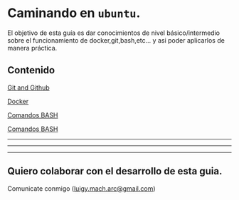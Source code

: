 
Caminando en `ubuntu`.
======================

El objetivo de esta guía es dar conocimientos de nivel básico/intermedio sobre el funcionamiento de docker,git,bash,etc... y asi poder aplicarlos de manera práctica.


Contenido
---------



[Git and Github](agregar-link)



[Docker](./docker/README.md)



[Comandos BASH](./bash/README.md)


[Comandos BASH](https://github.com/piratax007/LaTeX_Course/blob/master/README.md)




***
---
***

Quiero colaborar con el desarrollo de esta guia.
------------------------------------------------
Comunicate conmigo (luigy.mach.arc@gmail.com)


